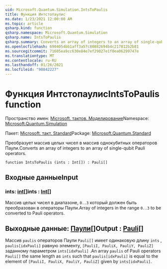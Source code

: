 ```yaml
---
uid: Microsoft.Quantum.Simulation.IntsToPaulis
title: Функция Интстопаулис
ms.date: 1/23/2021 12:00:00 AM
ms.topic: article
qsharp.kind: function
qsharp.namespace: Microsoft.Quantum.Simulation
qsharp.name: IntsToPaulis
qsharp.summary: Converts an array of integers to an array of single-qubit Pauli operators.
ms.openlocfilehash: 6904054bb1aff3a57c80882694b4c217812b2b81
ms.sourcegitcommit: 71605ea9cc630e84e7ef29027e1f0ea06299747e
ms.translationtype: MT
ms.contentlocale: ru-RU
ms.lasthandoff: 01/26/2021
ms.locfileid: "98842227"
---
```

# <a name="intstopaulis-function"></a><span data-ttu-id="2a19e-102">Функция Интстопаулис</span><span class="sxs-lookup"><span data-stu-id="2a19e-102">IntsToPaulis function</span></span>

<span data-ttu-id="2a19e-103">Пространство имен: [Microsoft. тактов. Моделирование](xref:Microsoft.Quantum.Simulation)</span><span class="sxs-lookup"><span data-stu-id="2a19e-103">Namespace: [Microsoft.Quantum.Simulation](xref:Microsoft.Quantum.Simulation)</span></span>

<span data-ttu-id="2a19e-104">Пакет: [Microsoft. такт. Standard](https://nuget.org/packages/Microsoft.Quantum.Standard)</span><span class="sxs-lookup"><span data-stu-id="2a19e-104">Package: [Microsoft.Quantum.Standard](https://nuget.org/packages/Microsoft.Quantum.Standard)</span></span>


<span data-ttu-id="2a19e-105">Преобразует массив целых чисел в массив однокубитных операторов Паули.</span><span class="sxs-lookup"><span data-stu-id="2a19e-105">Converts an array of integers to an array of single-qubit Pauli operators.</span></span>

```qsharp
function IntsToPaulis (ints : Int[]) : Pauli[]
```


## <a name="input"></a><span data-ttu-id="2a19e-106">Входные данные</span><span class="sxs-lookup"><span data-stu-id="2a19e-106">Input</span></span>

### <a name="ints--int"></a><span data-ttu-id="2a19e-107">ints: [int](xref:microsoft.quantum.lang-ref.int)[]</span><span class="sxs-lookup"><span data-stu-id="2a19e-107">ints : [Int](xref:microsoft.quantum.lang-ref.int)[]</span></span>

<span data-ttu-id="2a19e-108">Массив целых чисел в диапазоне, `0..3`  который должен быть преобразован в операторы Паули.</span><span class="sxs-lookup"><span data-stu-id="2a19e-108">Array of integers in the range `0..3`  to be converted to Pauli operators.</span></span>



## <a name="output--pauli"></a><span data-ttu-id="2a19e-109">Выходные данные: [Паули](xref:microsoft.quantum.lang-ref.pauli)[]</span><span class="sxs-lookup"><span data-stu-id="2a19e-109">Output : [Pauli](xref:microsoft.quantum.lang-ref.pauli)[]</span></span>

<span data-ttu-id="2a19e-110">Массив `paulis` операторов Паули `Pauli[]` имеет одинаковую длину `ints` , `paulis[idxPauli]` равную элементу, `[PauliI, PauliX, PauliY, PauliZ]` заданному параметром `ints[idxPauli]` .</span><span class="sxs-lookup"><span data-stu-id="2a19e-110">An array `paulis` of Pauli operators `Pauli[]` the same length as `ints` such that `paulis[idxPauli]` is equal to the element of `[PauliI, PauliX, PauliY, PauliZ]` given by `ints[idxPauli]`.</span></span>